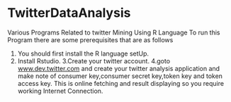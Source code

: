 # TwitterDataAnalysis
Various Programs Related to twitter Mining Using R Language
To run this Program there are some prerequisites that are as follows
1. You should first install the R language setUp.
2. Install Rstudio.
3.Create your twitter account.
4.goto www.dev.twitter.com and create your twitter analysis application and make note of consumer key,consumer secret key,token key and token access key.
This is online fetching and result displaying so you require working Internet Connection.
